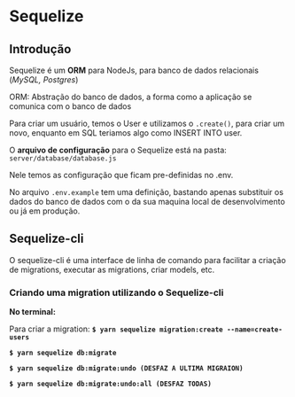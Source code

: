 # Sequelize

## Introdução

Sequelize é um **ORM** para NodeJs, para banco de dados relacionais (_MySQL, Postgres_)

ORM: Abstração do banco de dados, a forma como a aplicação se comunica com o banco de dados

Para criar um usuário, temos o User e utilizamos o `.create()`, para criar um novo, enquanto em SQL teriamos algo como INSERT INTO user.

O **arquivo de configuração** para o Sequelize está na pasta: `server/database/database.js`

Nele temos as configuração que ficam pre-definidas no .env.

No arquivo `.env.example` tem uma definição, bastando apenas substituir os dados do banco de dados com o da sua maquina local de desenvolvimento ou já em produção.

## Sequelize-cli

O sequelize-cli é uma interface de linha de comando para facilitar a criação de migrations, executar as migrations, criar models, etc.

### Criando uma migration utilizando o Sequelize-cli

**No terminal:**

Para criar a migration:
**`$ yarn sequelize migration:create --name=create-users`**

**`$ yarn sequelize db:migrate`**

**`$ yarn sequelize db:migrate:undo (DESFAZ A ULTIMA MIGRAION)`**

**`$ yarn sequelize db:migrate:undo:all (DESFAZ TODAS)`**
